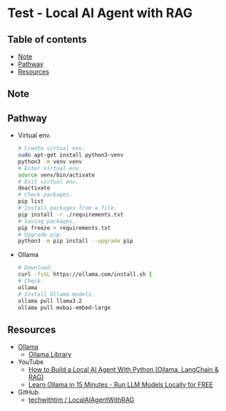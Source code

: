 <!-- omit in toc -->
# Test - Local AI Agent with RAG

<!-- omit in toc -->
## Table of contents

- [Note](#note)
- [Pathway](#pathway)
- [Resources](#resources)

## Note

## Pathway

- Virtual env.

  ``` bash
  # Create virtual env.
  sudo apt-get install python3-venv
  python3 -m venv venv
  # Enter virtual env.
  source venv/bin/activate
  # Exit virtual env.
  deactivate
  # Check packages.
  pip list
  # Install packages from a file.
  pip install -r ./requirements.txt
  # Saving packages.
  pip freeze > requirements.txt
  # Upgrade pip.
  python3 -m pip install --upgrade pip
  ```

- Ollama

  ``` bash
  # Download.
  curl -fsSL https://ollama.com/install.sh | 
  # Check.
  ollama
  # Install Ollama models.
  ollama pull llama3.2
  ollama pull mxbai-embed-large
  ```

## Resources

- [Ollama](https://ollama.com/)
  - [Ollama Library](https://ollama.com/library)
- YouTube
  - [How to Build a Local AI Agent With Python (Ollama, LangChain & RAG)](https://www.youtube.com/watch?v=E4l91XKQSgw)
  - [Learn Ollama in 15 Minutes - Run LLM Models Locally for FREE](https://www.youtube.com/watch?v=UtSSMs6ObqY)
- GitHub
  - [techwithtim / LocalAIAgentWithRAG](https://github.com/techwithtim/LocalAIAgentWithRAG)
